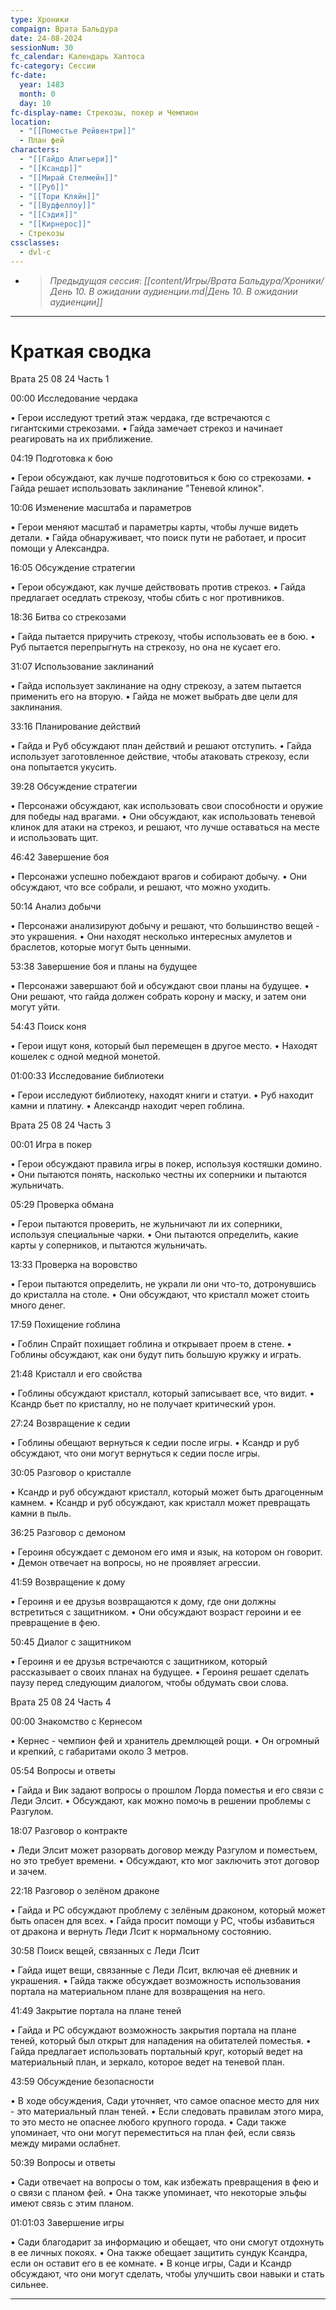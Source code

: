 ```yaml
---
type: Хроники
compaign: Врата Бальдура
date: 24-08-2024
sessionNum: 30
fc_calendar: Календарь Хаптоса
fc-category: Сессии
fc-date:
  year: 1483
  month: 0
  day: 10
fc-display-name: Стрекозы, покер и Чемпион
location:
  - "[[Поместье Рейвентри]]"
  - План фей
characters:
  - "[[Гайдо Алигьери]]"
  - "[[Ксандр]]"
  - "[[Мирай Стелмейн]]"
  - "[[Руб]]"
  - "[[Тори Кляйн]]"
  - "[[Вудфеллоу]]"
  - "[[Сэдия]]"
  - "[[Кирнерос]]"
  - Стрекозы
cssclasses:
  - dvl-c
---
```


<!-- QueryToSerialize: LIST without ID "> *Предыдущая сессия*: *" + file.link + "*" From "content/Игры/Врата Бальдура/Хроники" WHERE sessionNum < this.sessionNum SORT sessionNum desc Limit 1 -->
<!-- SerializedQuery: LIST without ID "> *Предыдущая сессия*: *" + file.link + "*" From "content/Игры/Врата Бальдура/Хроники" WHERE sessionNum < this.sessionNum SORT sessionNum desc Limit 1 -->
- > *Предыдущая сессия*: *[[content/Игры/Врата Бальдура/Хроники/День 10. В ожидании аудиенции.md|День 10. В ожидании аудиенции]]*
<!-- SerializedQuery END -->
---


# Краткая сводка

Врата 25 08 24 Часть 1

00:00 Исследование чердака

• Герои исследуют третий этаж чердака, где встречаются с гигантскими стрекозами.
• Гайда замечает стрекоз и начинает реагировать на их приближение.

04:19 Подготовка к бою

• Герои обсуждают, как лучше подготовиться к бою со стрекозами.
• Гайда решает использовать заклинание "Теневой клинок".

10:06 Изменение масштаба и параметров

• Герои меняют масштаб и параметры карты, чтобы лучше видеть детали.
• Гайда обнаруживает, что поиск пути не работает, и просит помощи у Александра.

16:05 Обсуждение стратегии

• Герои обсуждают, как лучше действовать против стрекоз.
• Гайда предлагает оседлать стрекозу, чтобы сбить с ног противников.

18:36 Битва со стрекозами

• Гайда пытается приручить стрекозу, чтобы использовать ее в бою.
• Руб пытается перепрыгнуть на стрекозу, но она не кусает его.

31:07 Использование заклинаний

• Гайда использует заклинание на одну стрекозу, а затем пытается применить его на вторую.
• Гайда не может выбрать две цели для заклинания.

33:16 Планирование действий

• Гайда и Руб обсуждают план действий и решают отступить.
• Гайда использует заготовленное действие, чтобы атаковать стрекозу, если она попытается укусить.

39:28 Обсуждение стратегии

• Персонажи обсуждают, как использовать свои способности и оружие для победы над врагами.
• Они обсуждают, как использовать теневой клинок для атаки на стрекоз, и решают, что лучше оставаться на месте и использовать щит.

46:42 Завершение боя

• Персонажи успешно побеждают врагов и собирают добычу.
• Они обсуждают, что все собрали, и решают, что можно уходить.

50:14 Анализ добычи

• Персонажи анализируют добычу и решают, что большинство вещей - это украшения.
• Они находят несколько интересных амулетов и браслетов, которые могут быть ценными.

53:38 Завершение боя и планы на будущее

• Персонажи завершают бой и обсуждают свои планы на будущее.
• Они решают, что гайда должен собрать корону и маску, и затем они могут уйти.

54:43 Поиск коня

• Герои ищут коня, который был перемещен в другое место.
• Находят кошелек с одной медной монетой.

01:00:33 Исследование библиотеки

• Герои исследуют библиотеку, находят книги и статуи.
• Руб находит камни и платину.
• Александр находит череп гоблина.

Врата 25 08 24 Часть 3

00:01 Игра в покер

• Герои обсуждают правила игры в покер, используя костяшки домино.
• Они пытаются понять, насколько честны их соперники и пытаются жульничать.

05:29 Проверка обмана

• Герои пытаются проверить, не жульничают ли их соперники, используя специальные чарки.
• Они пытаются определить, какие карты у соперников, и пытаются жульничать.

13:33 Проверка на воровство

• Герои пытаются определить, не украли ли они что-то, дотронувшись до кристалла на столе.
• Они обсуждают, что кристалл может стоить много денег.

17:59 Похищение гоблина

• Гоблин Спрайт похищает гоблина и открывает проем в стене.
• Гоблины обсуждают, как они будут пить большую кружку и играть.

21:48 Кристалл и его свойства

• Гоблины обсуждают кристалл, который записывает все, что видит.
• Ксандр бьет по кристаллу, но не получает критический урон.

27:24 Возвращение к седии

• Гоблины обещают вернуться к седии после игры.
• Ксандр и руб обсуждают, что они могут вернуться к седии после игры.

30:05 Разговор о кристалле

• Ксандр и руб обсуждают кристалл, который может быть драгоценным камнем.
• Ксандр и руб обсуждают, как кристалл может превращать камни в пыль.

36:25 Разговор с демоном

• Героиня обсуждает с демоном его имя и язык, на котором он говорит.
• Демон отвечает на вопросы, но не проявляет агрессии.

41:59 Возвращение к дому

• Героиня и ее друзья возвращаются к дому, где они должны встретиться с защитником.
• Они обсуждают возраст героини и ее превращение в фею.

50:45 Диалог с защитником

• Героиня и ее друзья встречаются с защитником, который рассказывает о своих планах на будущее.
• Героиня решает сделать паузу перед следующим диалогом, чтобы обдумать свои слова.

Врата 25 08 24 Часть 4

00:00 Знакомство с Кернесом

• Кернес - чемпион фей и хранитель дремлющей рощи.
• Он огромный и крепкий, с габаритами около 3 метров.

05:54 Вопросы и ответы

• Гайда и Вик задают вопросы о прошлом Лорда поместья и его связи с Леди Элсит.
• Обсуждают, как можно помочь в решении проблемы с Разгулом.

18:07 Разговор о контракте

• Леди Элсит может разорвать договор между Разгулом и поместьем, но это требует времени.
• Обсуждают, кто мог заключить этот договор и зачем.

22:18 Разговор о зелёном драконе

• Гайда и РС обсуждают проблему с зелёным драконом, который может быть опасен для всех.
• Гайда просит помощи у РС, чтобы избавиться от дракона и вернуть Леди Лсит к нормальному состоянию.

30:58 Поиск вещей, связанных с Леди Лсит

• Гайда ищет вещи, связанные с Леди Лсит, включая её дневник и украшения.
• Гайда также обсуждает возможность использования портала на материальном плане для возвращения на него.

41:49 Закрытие портала на плане теней

• Гайда и РС обсуждают возможность закрытия портала на плане теней, который был открыт для нападения на обитателей поместья.
• Гайда предлагает использовать портальный круг, который ведет на материальный план, и зеркало, которое ведет на теневой план.

43:59 Обсуждение безопасности

• В ходе обсуждения, Сади уточняет, что самое опасное место для них - это материальный план теней.
• Если следовать правилам этого мира, то это место не опаснее любого крупного города.
• Сади также упоминает, что они могут переместиться на план фей, если связь между мирами ослабнет.

50:39 Вопросы и ответы

• Сади отвечает на вопросы о том, как избежать превращения в фею и о связи с планом фей.
• Она также упоминает, что некоторые эльфы имеют связь с этим планом.

01:01:03 Завершение игры

• Сади благодарит за информацию и обещает, что они смогут отдохнуть в ее личных покоях.
• Она также обещает защитить сундук Ксандра, если он оставит его в ее комнате.
• В конце игры, Сади и Ксандр обсуждают, что они могут сделать, чтобы улучшить свои навыки и стать сильнее.


---
<!-- QueryToSerialize: LIST without ID "> *Следующая сессия*: " + file.link From "content/Игры/Врата Бальдура/Хроники" WHERE sessionNum > this.sessionNum SORT sessionNum asc Limit 1 -->
